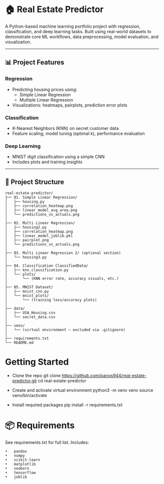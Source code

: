 # 🏠 Real Estate Predictor

A Python-based machine learning portfolio project with regression, classification, and deep learning tasks. Built using real-world datasets to demonstrate core ML workflows, data preprocessing, model evaluation, and visualization.

---

## 📊 Project Features

### Regression
- Predicting housing prices using:
  - Simple Linear Regression
  - Multiple Linear Regression
- Visualizations: heatmaps, pairplots, prediction error plots

### Classification
- K-Nearest Neighbors (KNN) on secret customer data
- Feature scaling, model tuning (optimal k), performance evaluation

### Deep Learning
- MNIST digit classification using a simple CNN
- Includes plots and training insights

---

## 📁 Project Structure

```text
real-estate-predictor/
├── 01. Simple Linear Regression/
│   ├── housing.py
│   ├── correlation_heatmap.png
│   ├── linear_model_avg_area.png
│   └── predictions_vs_actuals.png
│
├── 02. Multi Linear Regression/
│   ├── housing2.py
│   ├── correlation_heatmap.png
│   ├── linear_model_joblib.pkl
│   ├── pairplot.png
│   └── predictions_vs_actuals.png
│
├── 03. Multi Linear Regression 2/ (optional section)
│   └── housing3.py
│
├── 04. Classification ClassifiedData/
│   ├── knn_classification.py
│   └── plots/
│       └── (KNN error rate, accuracy visuals, etc.)
│
├── 05. MNIST Dataset/
│   ├── mnist_cnn.py
│   └── mnist_plots/
│       └── (training loss/accuracy plots)
│
├── data/
│   ├── USA_Housing.csv
│   └── secret_data.csv
│
├── venv/
│   └── (virtual environment — excluded via .gitignore)
│
├── requirements.txt
└── README.md
```

# Getting Started

- Clone the repo
git clone https://github.com/panos944/real-estate-predictor.git
cd real-estate-predictor

- Create and activate virtual environment
python3 -m venv venv
source venv/bin/activate

- Install required packages
pip install -r requirements.txt


# 📦 Requirements
See requirements.txt for full list. Includes:

	•	pandas
	•	numpy
	•	scikit-learn
	•	matplotlib
	•	seaborn
	•	tensorflow
	•	joblib
